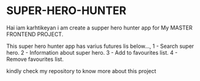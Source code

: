 # SUPER-HERO-HUNTER

Hai iam karhtikeyan i am create a supper hero hunter app for My MASTER FRONTEND PROJECT.



This super hero hunter app has varius futures lis below...,
1 - Search super hero.
2 - Information about super hero.
3 - Add to favourites list.
4 - Remove favourites list.


kindly check my repository to know more about this project
